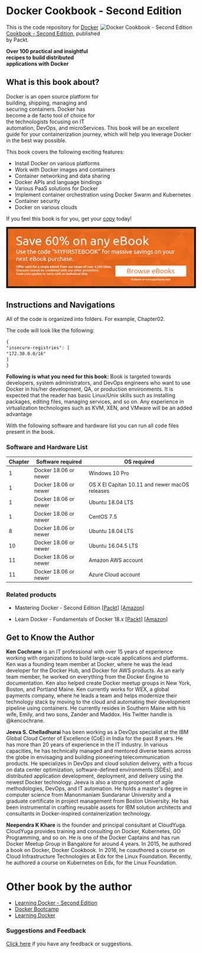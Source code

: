 # Docker Cookbook - Second Edition

<a href="https://www.packtpub.com/virtualization-and-cloud/docker-cookbook-second-edition?utm_source=github&utm_medium=repository&utm_campaign=9781788626866"><img src="https://www.packtpub.com/sites/default/files/B08994_MockupCover_0.png" alt="Docker Cookbook - Second Edition" height="256px" align="right"></a>

This is the code repository for [Docker Cookbook - Second Edition](https://www.packtpub.com/virtualization-and-cloud/docker-cookbook-second-edition?utm_source=github&utm_medium=repository&utm_campaign=9781788626866), published by Packt.

**Over 100 practical and insightful recipes to build distributed applications with Docker**

## What is this book about?
Docker is an open source platform for building, shipping, managing and securing containers. Docker has become a de facto tool of choice for the technologists focusing on IT automation, DevOps, and microServices. This book will be an excellent guide for your containerization journey, which will help you leverage Docker in the best way possible.

This book covers the following exciting features:
* Install Docker on various platforms
* Work with Docker images and containers
* Container networking and data sharing
* Docker APIs and language bindings
* Various PaaS solutions for Docker
* Implement container orchestration using Docker Swarm and Kubernetes
* Container security
* Docker on various clouds

If you feel this book is for you, get your [copy](https://www.amazon.com/dp/1788626869) today!

<a href="https://www.packtpub.com/?utm_source=github&utm_medium=banner&utm_campaign=GitHubBanner"><img src="https://raw.githubusercontent.com/PacktPublishing/GitHub/master/GitHub.png" 
alt="https://www.packtpub.com/" border="5" /></a>

## Instructions and Navigations
All of the code is organized into folders. For example, Chapter02.

The code will look like the following:
```
{
"insecure-registries": [
"172.30.0.0/16"
]
}
```

**Following is what you need for this book:**
Book is targeted towards developers, system administrators, and DevOps engineers who want to use Docker in his/her development, QA, or production environments. 
It is expected that the reader has basic Linux/Unix skills such as installing packages, editing files, managing services, and so on. 
Any experience in virtualization technologies such as KVM, XEN, and VMware will be an added advantage

With the following software and hardware list you can run all code files present in the book.
### Software and Hardware List
| Chapter | Software required | OS required |
| -------- | ------------------------------------ | ----------------------------------- |
| 1 | Docker 18.06 or newer | Windows 10 Pro |
| 1 | Docker 18.06 or newer | OS X El Capitan 10.11 and newer macOS releases |
| 1 | Docker 18.06 or newer | Ubuntu 18.04 LTS |
| 1 | Docker 18.06 or newer | CentOS 7.5 |  
| 8 | Docker 18.06 or newer | Ubuntu 18.04 LTS |
| 10 | Docker 18.06 or newer | Ubuntu 16.04.5 LTS |
| 11 | Docker 18.06 or newer | Amazon AWS account |
| 11| Docker 18.06 or newer | Azure Cloud account |



### Related products <Paste books from the Other books you may enjoy section>
* Mastering Docker - Second Edition [[Packt]](https://www.packtpub.com/virtualization-and-cloud/mastering-docker-second-edition?utm_source=github&utm_medium=repository&utm_campaign=9781787280243) [[Amazon]](https://www.amazon.com/dp/1787280241)

* Learn Docker - Fundamentals of Docker 18.x [[Packt]](https://www.packtpub.com/networking-and-servers/learn-docker-fundamentals-docker-18x?utm_source=github&utm_medium=repository&utm_campaign=9781788997027) [[Amazon]](https://www.amazon.com/dp/1788997026)
## Get to Know the Author
**Ken Cochrane**
is an IT professional with over 15 years of experience working with organizations to build large-scale applications and platforms. Ken was a founding team member at Docker, where he was the lead developer for the Docker Hub, and Docker for AWS products. As an early team member, he worked on everything from the Docker Engine to documentation. Ken also helped create Docker meetup groups in New York, Boston, and Portland Maine. Ken currently works for WEX, a global payments company, where he leads a team and helps modernize their technology stack by moving to the cloud and automating their development pipeline using containers. He currently resides in Southern Maine with his wife, Emily, and two sons, Zander and Maddox. His Twitter handle is @kencochrane.

**Jeeva S. Chelladhurai**
has been working as a DevOps specialist at the IBM Global Cloud Center of Excellence (CoE) in India for the past 8 years. He has more than 20 years of experience in the IT industry. In various capacities, he has technically managed and mentored diverse teams across the globe in envisaging and building pioneering telecommunication products. He specializes in DevOps and cloud solution delivery, with a focus on data center optimization, software-defined environments (SDEs), and distributed application development, deployment, and delivery using the newest Docker technology. Jeeva is also a strong proponent of agile methodologies, DevOps, and IT automation. He holds a master's degree in computer science from Manonmaniam Sundaranar University and a graduate certificate in project management from Boston University. He has been instrumental in crafting reusable assets for IBM solution architects and consultants in Docker-inspired containerization technology.

**Neependra K Khare**
is the founder and principal consultant at CloudYuga. CloudYuga provides training and consulting on Docker, Kubernetes, GO Programming, and so on. He is one of the Docker Captains and has run Docker Meetup Group in Bangalore for around 4 years. In 2015, he authored a book on Docker, Docker Cookbook. In 2016, he coauthored a course on Cloud Infrastructure Technologies at Edx for the Linux Foundation. Recently, he authored a course on Kubernetes on Edx, for the Linux Foundation.

# Other book by the author
* [Learning Docker - Second Edition](https://www.packtpub.com/networking-and-servers/learning-docker-second-edition?utm_source=github&utm_medium=repository&utm_campaign=9781786462923)
* [Docker Bootcamp](https://www.packtpub.com/virtualization-and-cloud/docker-bootcamp?utm_source=github&utm_medium=repository&utm_campaign=9781787286986)
* [Learning Docker](https://www.packtpub.com/virtualization-and-cloud/learning-docker?utm_source=github&utm_medium=repository&utm_campaign=9781784397937)

### Suggestions and Feedback
[Click here](https://docs.google.com/forms/d/e/1FAIpQLSdy7dATC6QmEL81FIUuymZ0Wy9vH1jHkvpY57OiMeKGqib_Ow/viewform) if you have any feedback or suggestions.

